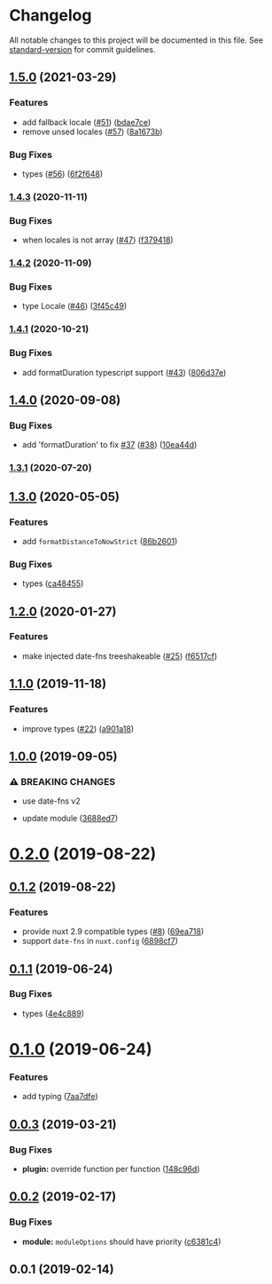 # Changelog

All notable changes to this project will be documented in this file. See [standard-version](https://github.com/conventional-changelog/standard-version) for commit guidelines.

## [1.5.0](https://github.com/nuxt-community/date-fns-module/compare/v1.4.3...v1.5.0) (2021-03-29)


### Features

* add fallback locale ([#51](https://github.com/nuxt-community/date-fns-module/issues/51)) ([bdae7ce](https://github.com/nuxt-community/date-fns-module/commit/bdae7ce67f9226f08f0a10cf93a8a442fd35e993))
* remove unsed locales ([#57](https://github.com/nuxt-community/date-fns-module/issues/57)) ([8a1673b](https://github.com/nuxt-community/date-fns-module/commit/8a1673b713b154580b06dae909dc6da4de2c0f28))


### Bug Fixes

* types ([#56](https://github.com/nuxt-community/date-fns-module/issues/56)) ([6f2f648](https://github.com/nuxt-community/date-fns-module/commit/6f2f6484522e7912067d3ba8022d0969df340d8f))

### [1.4.3](https://github.com/nuxt-community/date-fns-module/compare/v1.4.2...v1.4.3) (2020-11-11)


### Bug Fixes

* when locales is not array ([#47](https://github.com/nuxt-community/date-fns-module/issues/47)) ([f379418](https://github.com/nuxt-community/date-fns-module/commit/f379418e397809556b96680b3fdb4e12b6a17b5e))

### [1.4.2](https://github.com/nuxt-community/date-fns-module/compare/v1.4.1...v1.4.2) (2020-11-09)


### Bug Fixes

* type Locale ([#46](https://github.com/nuxt-community/date-fns-module/issues/46)) ([3f45c49](https://github.com/nuxt-community/date-fns-module/commit/3f45c4939671b74e1617da01b3e36c9a4d503495))

### [1.4.1](https://github.com/nuxt-community/date-fns-module/compare/v1.4.0...v1.4.1) (2020-10-21)


### Bug Fixes

* add formatDuration typescript support ([#43](https://github.com/nuxt-community/date-fns-module/issues/43)) ([806d37e](https://github.com/nuxt-community/date-fns-module/commit/806d37e7bc7c48b5dc5ce4280e45c157459a17cf))

## [1.4.0](https://github.com/nuxt-community/date-fns-module/compare/v1.3.1...v1.4.0) (2020-09-08)


### Bug Fixes

* add 'formatDuration' to fix [#37](https://github.com/nuxt-community/date-fns-module/issues/37) ([#38](https://github.com/nuxt-community/date-fns-module/issues/38)) ([10ea44d](https://github.com/nuxt-community/date-fns-module/commit/10ea44dff1ca7608beab194a50d56e3aee3e602f))

### [1.3.1](https://github.com/nuxt-community/date-fns-module/compare/v1.3.0...v1.3.1) (2020-07-20)

## [1.3.0](https://github.com/nuxt-community/date-fns-module/compare/v1.2.0...v1.3.0) (2020-05-05)


### Features

* add `formatDistanceToNowStrict` ([86b2601](https://github.com/nuxt-community/date-fns-module/commit/86b260175f21555f27326d47cc030277bdc6b8bd))


### Bug Fixes

* types ([ca48455](https://github.com/nuxt-community/date-fns-module/commit/ca484551fd9528f201494e299ebcb06ca783bbac))

## [1.2.0](https://github.com/nuxt-community/date-fns-module/compare/v1.1.0...v1.2.0) (2020-01-27)


### Features

* make injected date-fns treeshakeable ([#25](https://github.com/nuxt-community/date-fns-module/issues/25)) ([f6517cf](https://github.com/nuxt-community/date-fns-module/commit/f6517cf2976757a1305485649f6023ab6aa1c095))

## [1.1.0](https://github.com/nuxt-community/date-fns-module/compare/v1.0.0...v1.1.0) (2019-11-18)


### Features

* improve types ([#22](https://github.com/nuxt-community/date-fns-module/issues/22)) ([a901a18](https://github.com/nuxt-community/date-fns-module/commit/a901a18))

## [1.0.0](https://github.com/nuxt-community/date-fns-module/compare/v0.2.0...v1.0.0) (2019-09-05)


### ⚠ BREAKING CHANGES

* use date-fns v2

* update module ([3688ed7](https://github.com/nuxt-community/date-fns-module/commit/3688ed7))

# [0.2.0](https://github.com/nuxt-community/date-fns-module/compare/v0.1.2...v0.2.0) (2019-08-22)



## [0.1.2](https://github.com/nuxt-community/date-fns-module/compare/v0.1.1...v0.1.2) (2019-08-22)


### Features

* provide nuxt 2.9 compatible types ([#8](https://github.com/nuxt-community/date-fns-module/issues/8)) ([69ea718](https://github.com/nuxt-community/date-fns-module/commit/69ea718))
* support `date-fns` in `nuxt.config` ([6898cf7](https://github.com/nuxt-community/date-fns-module/commit/6898cf7))

<a name="0.1.1"></a>
## [0.1.1](https://github.com/nuxt-community/date-fns-module/compare/v0.1.0...v0.1.1) (2019-06-24)


### Bug Fixes

* types ([4e4c889](https://github.com/nuxt-community/date-fns-module/commit/4e4c889))



<a name="0.1.0"></a>
# [0.1.0](https://github.com/nuxt-community/date-fns-module/compare/v0.0.3...v0.1.0) (2019-06-24)


### Features

* add typing ([7aa7dfe](https://github.com/nuxt-community/date-fns-module/commit/7aa7dfe))



<a name="0.0.3"></a>
## [0.0.3](https://github.com/nuxt-community/date-fns-module/compare/v0.0.2...v0.0.3) (2019-03-21)


### Bug Fixes

* **plugin:** override function per function ([148c96d](https://github.com/nuxt-community/date-fns-module/commit/148c96d))



<a name="0.0.2"></a>
## [0.0.2](https://github.com/nuxt-community/date-fns-module/compare/v0.0.1...v0.0.2) (2019-02-17)


### Bug Fixes

* **module:** `moduleOptions` should have priority ([c6381c4](https://github.com/nuxt-community/date-fns-module/commit/c6381c4))



<a name="0.0.1"></a>
## 0.0.1 (2019-02-14)
